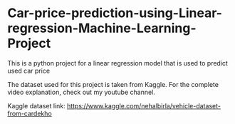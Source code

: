 # Car-price-prediction-using-Linear-regression-Machine-Learning-Project
This is a python project for a linear regression model that is used to predict used car price

The dataset used for this project is taken from Kaggle. For the complete video explanation, check out my youtube channel.

Kaggle dataset link:
https://www.kaggle.com/nehalbirla/vehicle-dataset-from-cardekho
